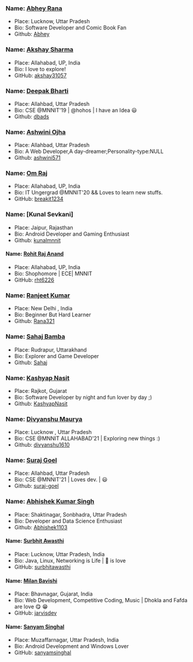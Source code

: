 ### Name: [Abhey Rana](https://abhey.github.io)
- Place: Lucknow, Uttar Pradesh
- Bio: Software Developer and Comic Book Fan
- Github: [Abhey](https://github.com/Abhey)

### Name: [Akshay Sharma](https://github.com/akshay31057)
- Place: Allahabad, UP, India
- Bio: I love to explore!
- GitHub: [akshay31057](https://github.com/akshay31057)

### Name: [Deepak Bharti](https://github.com/dbads)
- Place: Allahbad, Uttar Pradesh
- Bio: CSE @MNNIT'19 | @hohos | I have an Idea :smiley:
- Github: [dbads](https://github.com/dbads)

### Name: [Ashwini  Ojha](https://github.com/ashwini571)
- Place: Allahbad, Uttar Pradesh
- Bio: A Web Developer,A day-dreamer;Personality-type:NULL
- Github: [ashwini571](https://github.com/ashwini571)

### Name: [Om Raj](https://github.com/breakit1234)
- Place: Allahabad, UP, India
- Bio: IT Ungergrad @MNNIT'20 && Loves to learn new stuffs.
- GitHub: [breakit1234](https://github.com/breakit1234)

### Name: [Kunal Sevkani]
- Place: Jaipur, Rajasthan
- Bio: Android Developer and Gaming Enthusiast
- Github: [kunalmnnit](https://github.com/kunalmnnit)

#### Name: [Rohit Raj Anand](https://github.com/rht6226)
- Place: Allahabad, UP, India
- Bio: Shophomore | ECE| MNNIT 
- GitHub: [rht6226](https://github.com/rht6226)

### Name: [Ranjeet Kumar](https://github.com/rkranjeet)
- Place: New Delhi , India
- Bio: Beginner But Hard Learner
- Github: [Rana321](https://github.com/rkranjeet)

### Name: [Sahaj Bamba](https://github.com/Sahaj-Bamba)
- Place: Rudrapur, Uttarakhand
- Bio: Explorer and Game Developer
- Github: [Sahaj](https://github.com/Sahaj-Bamba)

### Name: [Kashyap Nasit](https://github.com/KashyapNasit)
- Place: Rajkot, Gujarat
- Bio: Software Developer by night and fun lover by day ;)
- Github: [KashyapNasit](https://github.com/KashyapNasit)

### Name: [Divyanshu Maurya](https://github.com/divyanshu1610)
- Place: Lucknow , Uttar Pradesh
- Bio: CSE @MNNIT ALLAHABAD'21 | Exploring new things :)
- Github: [divyanshu1610](https://github.com/divyanshu1610)

### Name: [Suraj Goel](https://github.com/suraj-goel)
- Place: Allahbad, Uttar Pradesh
- Bio: CSE @MNNIT'21 | Loves dev. |  :smiley:
- Github: [suraj-goel](https://github.com/suraj-goel)

### Name: [Abhishek Kumar Singh](https://kumarabh494.wixsite.com/abhishekkumarsingh)
- Place: Shaktinagar, Sonbhadra, Uttar Pradesh
- Bio: Developer and Data Science Enthusiast
- Github: [Abhishek1103](https://github.com/Abhishek1103)

#### Name: [Surbhit Awasthi](https://github.com/surbhitawasthi)
- Place: Lucknow, Uttar Pradesh, India
- Bio: Java, Linux, Networking is Life | :pizza: is love
- GitHub: [surbhitawasthi](https://github.com/surbhitawasthi)

#### Name: [Milan Bavishi](https://github.com/jarvisdev)
- Place: Bhavnagar, Gujarat, India
- Bio: Web Development, Competitive Coding, Music | Dhokla and Fafda are love :yum: :grin:
- GitHub: [jarvisdev](https://github.com/jarvisdev)

#### Name: [Sanyam Singhal](https://github.com/sanyamsinghal)
- Place: Muzaffarnagar, Uttar Pradesh, India
- Bio: Android Development and Windows Lover
- GitHub: [sanyamsinghal](https://github.com/sanyamsinghal)
